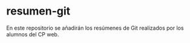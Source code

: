 # resumen-git
En este repositorio se añadirán los resúmenes de Git realizados por los alumnos del CP web.
